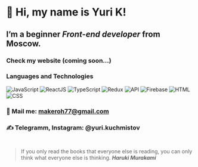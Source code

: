 # 👋 Hi, my name is Yuri K!
## I’m a beginner *Front-end developer* from Moscow.
### Check my website (coming soon...)
### Languages and Technologies
![JavaScript](https://img.shields.io/badge/-JAVASCRIPT-090909?style=for-the-badge&logo=javascript)
![ReactJS](https://img.shields.io/badge/-REACTJS-090909?style=for-the-badge&logo=react)
![TypeScript](https://img.shields.io/badge/-TYPESCRIPT-090909?style=for-the-badge&logo=typescript)
![Redux](https://img.shields.io/badge/-REDUX-090909?style=for-the-badge&logo=redux)
![API](https://img.shields.io/badge/-REST&#032;API-090909?style=for-the-badge)
![Firebase](https://img.shields.io/badge/-Firebase-090909?style=for-the-badge&logo=firebase)
![HTML](https://img.shields.io/badge/-HTML-090909?style=for-the-badge&logo=html5)
![CSS](https://img.shields.io/badge/-CSS-090909?style=for-the-badge&logo=css3)
### 📧 Mail me: makeroh77@gmail.com
### ✍️ Telegramm, Instagram: @yuri.kuchmistov
#
> If you only read the books that everyone else is reading, you can only think what everyone else is thinking.
> ***Haruki Murakami***
